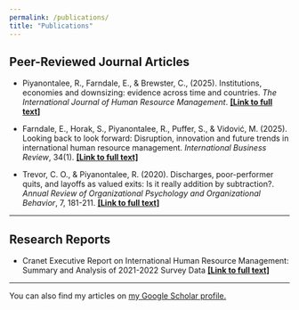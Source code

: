 ```yaml
---
permalink: /publications/
title: "Publications"
---
```

## Peer-Reviewed Journal Articles

* Piyanontalee, R., Farndale, E., & Brewster, C., (2025). Institutions, economies and downsizing: evidence across time and countries. _The International
Journal of Human Resource Management_. [**[Link to full text]**](https://doi.org/10.1080/09585192.2024.2428343)

* Farndale, E., Horak, S., Piyanontalee, R., Puffer, S., & Vidović, M. (2025). Looking back to look forward: Disruption, innovation and future trends in international human resource management. _International Business Review_, 34(1). [**[Link to full text]**](https://authors.elsevier.com/c/1k2ia3STRzkvL6)

* Trevor, C. O., & Piyanontalee, R. (2020). Discharges, poor-performer quits, and layoffs as valued exits: Is it really addition by subtraction?. _Annual Review of Organizational Psychology and Organizational Behavior_, 7, 181-211. [**[Link to full text]**](http://www.annualreviews.org/eprint/77CESWKTQUE5HUKQ3HB7/full/10.1146/annurev-orgpsych-012119-045343) 

---
## Research Reports
* Cranet Executive Report on International Human Resource Management: Summary and Analysis of 2021-2022 Survey Data [**[Link to full text]**](https://papers.ssrn.com/sol3/papers.cfm?abstract_id=4647015)

---
You can also find my articles on [my Google Scholar profile.](https://scholar.google.com/citations?user=1c9B_20AAAAJ&hl=en)
